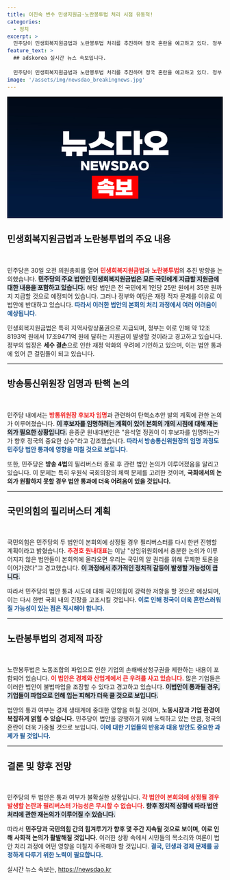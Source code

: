 ```yaml
---
title: 이진숙 변수 민생지원금·노란봉투법 처리 시점 유동적!
categories:
  - 정치
excerpt: >
  민주당이 민생회복지원금법과 노란봉투법 처리를 추진하며 정국 혼란을 예고하고 있다. 정부 반대에도 불구, 국민의힘은 필리버스터로 맞서겠다고 선언해 긴장감이 감돌고 있다. 향후 정국의 방향이 주목된다.
feature_text: >
  ## adskorea 실시간 뉴스 속보입니다.

  민주당이 민생회복지원금법과 노란봉투법 처리를 추진하며 정국 혼란을 예고하고 있다. 정부 반대에도 불구, 국민의힘은 필리버스터로 맞서겠다고 선언해 긴장감이 감돌고 있다. 향후 정국의 방향이 주목된다.
image: '/assets/img/newsdao_breakingnews.jpg'
---
```


<p><img src="/assets/img/newsdao_breakingnews.jpg" alt="adskorea 속보" /></p>

<h2 data-ke-size="size26">민생회복지원금법과 노란봉투법의 주요 내용</h2>

<p data-ke-size="size16">&nbsp;</p>

<p>민주당은 30일 오전 의원총회를 열어 <b><span style="color: #ee2323;">민생회복지원금법</span></b>과 <b><span style="color: #ee2323;">노란봉투법</span></b>의 추진 방향을 논의했습니다. <b><span style="background-color: #21538527;">민주당의 주요 법안인 민생회복지원금법은 모든 국민에게 지급할 지원금에 대한 내용을 포함하고 있습니다.</span></b> 해당 법안은 전 국민에게 1인당 25만 원에서 35만 원까지 지급할 것으로 예정되어 있습니다. 그러나 정부와 여당은 재정 적자 문제를 이유로 이 법안에 반대하고 있습니다. <b><span style="color: #1a5490;">따라서 이러한 법안의 본회의 처리 과정에서 여러 어려움이 예상됩니다.</span></b></p>

<p>민생회복지원금법은 특히 지역사랑상품권으로 지급되며, 정부는 이로 인해 약 12조8193억 원에서 17조9471억 원에 달하는 지원금이 발생할 것이라고 경고하고 있습니다. 정부의 입장은 <b>세수 결손</b>으로 인한 재정 악화의 우려에 기인하고 있으며, 이는 법안 통과에 있어 큰 걸림돌이 되고 있습니다.</p>

<hr>

<h2 data-ke-size="size26">방송통신위원장 임명과 탄핵 논의</h2>

<p data-ke-size="size16">&nbsp;</p>

<p>민주당 내에서는 <b><span style="color: #ee2323;">방통위원장 후보자 임명</span></b>과 관련하여 탄핵소추안 발의 계획에 관한 논의가 이루어졌습니다. <b><span style="background-color: #21538527;">이 후보자를 임명하려는 계획이 있어 본회의 개의 시점에 대해 재논의가 필요한 상황입니다.</span></b> 윤종군 원내대변인은 "윤석열 정권이 이 후보자를 임명하는가가 향후 정국의 중요한 상수"라고 강조했습니다. <b><span style="color: #1a5490;">따라서 방송통신위원장의 임명 과정도 민주당 법안 통과에 영향을 미칠 것으로 보입니다.</span></b></p>

<p>또한, 민주당은 <b>방송 4법</b>의 필리버스터 종료 후 관련 법안 논의가 이루어졌음을 알리고 있습니다. 이 문제는 특히 우원식 국회의장의 체력 문제를 고려한 것이며, <b>국회에서의 논의가 원활하지 못할 경우 법안 통과에 더욱 어려움이 있을 것입니다.</b></p>

<hr>

<h2 data-ke-size="size26">국민의힘의 필리버스터 계획</h2>

<p data-ke-size="size16">&nbsp;</p>

<p>국민의힘은 민주당의 두 법안이 본회의에 상정될 경우 필리버스터를 다시 한번 진행할 계획이라고 밝혔습니다. <b><span style="color: #ee2323;">추경호 원내대표</span></b>는 이날 "상임위원회에서 충분한 논의가 이루어지지 않은 법안들이 본회의에 올라오면 우리는 국민의 알 권리를 위해 무제한 토론을 이어가겠다"고 경고했습니다. <b><span style="background-color: #21538527;">이 과정에서 추가적인 정치적 갈등이 발생할 가능성이 큽니다.</span></b></p>

<p>따라서 민주당의 법안 통과 시도에 대해 국민의힘이 강력한 저항을 할 것으로 예상되며, 이는 다시 한번 국회 내의 긴장을 고조시킬 것입니다. <b><span style="color: #1a5490;">이로 인해 정국이 더욱 혼란스러워질 가능성이 있는 점은 직시해야 합니다.</span></b></p>

<hr>

<h2 data-ke-size="size26">노란봉투법의 경제적 파장</h2>

<p data-ke-size="size16">&nbsp;</p>

<p>노란봉투법은 노동조합의 파업으로 인한 기업의 손해배상청구권을 제한하는 내용이 포함되어 있습니다. <b><span style="color: #ee2323;">이 법안은 경제와 산업계에서 큰 우려를 사고 있습니다.</span></b> 많은 기업들은 이러한 법안이 불법파업을 조장할 수 있다고 경고하고 있습니다. <b><span style="background-color: #21538527;">이법안이 통과될 경우, 기업들이 파업으로 인해 입는 피해가 더욱 클 것으로 보입니다.</span></b></p>

<p>법안의 통과 여부는 경제 생태계에 중대한 영향을 미칠 것이며, <b>노동시장과 기업 환경이 복잡하게 얽힐 수 있습니다.</b> 민주당이 법안을 강행하기 위해 노력하고 있는 만큼, 정국의 혼란이 더욱 가중될 것으로 보입니다. <b><span style="color: #1a5490;">이에 대한 기업들의 반응과 대응 방안도 중요한 과제가 될 것입니다.</span></b></p>

<hr>

<h2 data-ke-size="size26">결론 및 향후 전망</h2>

<p data-ke-size="size16">&nbsp;</p>

<p>민주당의 두 법안은 통과 여부가 불확실한 상황입니다. <b><span style="color: #ee2323;">각 법안이 본회의에 상정될 경우 발생할 논란과 필리버스터 가능성은 무시할 수 없습니다.</span></b> <b><span style="background-color: #21538527;">향후 정치적 상황에 따라 법안 처리에 관한 재논의가 이루어질 수 있습니다.</span></b> </p>

<p>따라서 <b>민주당과 국민의힘 간의 힘겨루기가 향후 몇 주간 지속될 것으로 보이며, 이로 인해 사회적 논의가 활발해질 것입니다.</b> 이러한 상황 속에서 시민들의 목소리와 여론이 법안 처리 과정에 어떤 영향을 미칠지 주목해야 할 것입니다. <b><span style="color: #1a5490;">결국, 민생과 경제 문제를 공정하게 다루기 위한 노력이 필요합니다.</span></b></p>
실시간 뉴스 속보는, <a href="https://newsdao.kr" rel="dofollow">https://newsdao.kr</a>


